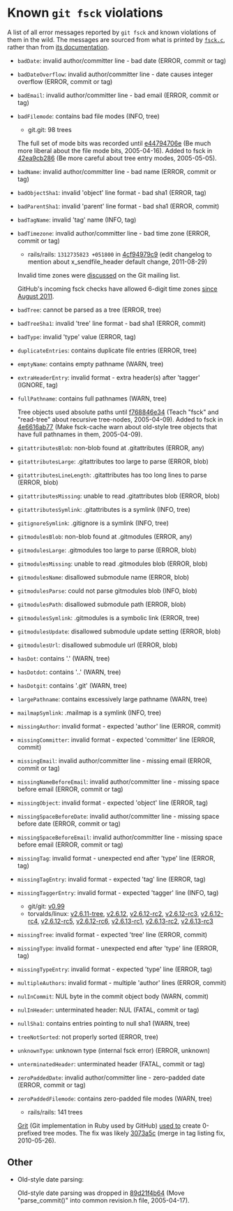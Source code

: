 # Known `git fsck` violations

A list of all error messages reported by `git fsck` and known violations of them
in the wild. The messages are sourced from what is printed by [`fsck.c`](https://git.kernel.org/pub/scm/git/git.git/tree/fsck.c?id=3bd955d26919e149552f34aacf8a4e6368c26cec),
rather than from [its documentation](https://git-scm.com/docs/git-fsck#_fsck_messages).

- `badDate`: invalid author/committer line - bad date (ERROR, commit or tag)
- `badDateOverflow`: invalid author/committer line - date causes integer overflow (ERROR, commit or tag)
- `badEmail`: invalid author/committer line - bad email (ERROR, commit or tag)
- `badFilemode`: contains bad file modes (INFO, tree)

  - git.git: 98 trees

  The full set of mode bits was recorded until [e44794706e](https://git.kernel.org/pub/scm/git/git.git/commit/?id=e44794706eeb57f2ee38ed1604821aa38b8ad9d2)
  (Be much more liberal about the file mode bits, 2005-04-16).
  Added to fsck in [42ea9cb286](https://git.kernel.org/pub/scm/git/git.git/commit/?id=42ea9cb286423c949d42ad33823a5221182f84bf)
  (Be more careful about tree entry modes, 2005-05-05).

- `badName`: invalid author/committer line - bad name (ERROR, commit or tag)
- `badObjectSha1`: invalid 'object' line format - bad sha1 (ERROR, tag)
- `badParentSha1`: invalid 'parent' line format - bad sha1 (ERROR, commit)
- `badTagName`: invalid 'tag' name (INFO, tag)
- `badTimezone`: invalid author/committer line - bad time zone (ERROR, commit or tag)

  - rails/rails:
    `1312735823 +051800` in [4cf94979c9](https://github.com/rails/rails/commit/4cf94979c9f4d6683c9338d694d5eb3106a4e734)
    (edit changelog to mention about x_sendfile_header default change, 2011-08-29)

  Invalid time zones were [discussed](https://lore.kernel.org/git/CABPp-BFfa6q96qMUN07Dq3di6d3WuUzhyktBytbX=FGgarXgjg@mail.gmail.com/)
  on the Git mailing list.

  GitHub's incoming fsck checks have allowed 6-digit time zones [since August
  2011](https://lore.kernel.org/git/20200521185753.GB1308489@coredump.intra.peff.net/).

- `badTree`: cannot be parsed as a tree (ERROR, tree)
- `badTreeSha1`: invalid 'tree' line format - bad sha1 (ERROR, commit)
- `badType`: invalid 'type' value (ERROR, tag)
- `duplicateEntries`: contains duplicate file entries (ERROR, tree)
- `emptyName`: contains empty pathname (WARN, tree)
- `extraHeaderEntry`: invalid format - extra header(s) after 'tagger' (IGNORE, tag)
- `fullPathname`: contains full pathnames (WARN, tree)

  Tree objects used absolute paths until [f768846e34](https://git.kernel.org/pub/scm/git/git.git/commit/?id=f768846e34997fb847c9b875615867d4716d632f)
  (Teach "fsck" and "read-tree" about recursive tree-nodes, 2005-04-09).
  Added to fsck in [4e6616ab77](https://git.kernel.org/pub/scm/git/git.git/commit/?id=4e6616ab77ed6a53f857d4b1082c4dc4140f34f5)
  (Make fsck-cache warn about old-style tree objects that have full pathnames in
  them, 2005-04-09).

- `gitattributesBlob`: non-blob found at .gitattributes (ERROR, any)
- `gitattributesLarge`: .gitattributes too large to parse (ERROR, blob)
- `gitattributesLineLength`: .gitattributes has too long lines to parse (ERROR, blob)
- `gitattributesMissing`: unable to read .gitattributes blob (ERROR, blob)
- `gitattributesSymlink`: .gitattributes is a symlink (INFO, tree)
- `gitignoreSymlink`: .gitignore is a symlink (INFO, tree)
- `gitmodulesBlob`: non-blob found at .gitmodules (ERROR, any)
- `gitmodulesLarge`: .gitmodules too large to parse (ERROR, blob)
- `gitmodulesMissing`: unable to read .gitmodules blob (ERROR, blob)
- `gitmodulesName`: disallowed submodule name (ERROR, blob)
- `gitmodulesParse`: could not parse gitmodules blob (INFO, blob)
- `gitmodulesPath`: disallowed submodule path (ERROR, blob)
- `gitmodulesSymlink`: .gitmodules is a symbolic link (ERROR, tree)
- `gitmodulesUpdate`: disallowed submodule update setting (ERROR, blob)
- `gitmodulesUrl`: disallowed submodule url (ERROR, blob)
- `hasDot`: contains '.' (WARN, tree)
- `hasDotdot`: contains '..' (WARN, tree)
- `hasDotgit`: contains '.git' (WARN, tree)
- `largePathname`: contains excessively large pathname (WARN, tree)
- `mailmapSymlink`: .mailmap is a symlink (INFO, tree)
- `missingAuthor`: invalid format - expected 'author' line (ERROR, commit)
- `missingCommitter`: invalid format - expected 'committer' line (ERROR, commit)
- `missingEmail`: invalid author/committer line - missing email (ERROR, commit or tag)
- `missingNameBeforeEmail`: invalid author/committer line - missing space before email (ERROR, commit or tag)
- `missingObject`: invalid format - expected 'object' line (ERROR, tag)
- `missingSpaceBeforeDate`: invalid author/committer line - missing space before date (ERROR, commit or tag)
- `missingSpaceBeforeEmail`: invalid author/committer line - missing space before email (ERROR, commit or tag)
- `missingTag`: invalid format - unexpected end after 'type' line (ERROR, tag)
- `missingTagEntry`: invalid format - expected 'tag' line (ERROR, tag)
- `missingTaggerEntry`: invalid format - expected 'tagger' line (INFO, tag)

  - git/git:
    [v0.99](https://git.kernel.org/pub/scm/git/git.git/tag/?h=v0.99)
  - torvalds/linux:
    [v2.6.11-tree](https://git.kernel.org/pub/scm/linux/kernel/git/torvalds/linux.git/tag/?h=v2.6.11-tree),
    [v2.6.12](https://git.kernel.org/pub/scm/linux/kernel/git/torvalds/linux.git/tag/?h=v2.6.12),
    [v2.6.12-rc2](https://git.kernel.org/pub/scm/linux/kernel/git/torvalds/linux.git/tag/?h=v2.6.12-rc2),
    [v2.6.12-rc3](https://git.kernel.org/pub/scm/linux/kernel/git/torvalds/linux.git/tag/?h=v2.6.12-rc3),
    [v2.6.12-rc4](https://git.kernel.org/pub/scm/linux/kernel/git/torvalds/linux.git/tag/?h=v2.6.12-rc4),
    [v2.6.12-rc5](https://git.kernel.org/pub/scm/linux/kernel/git/torvalds/linux.git/tag/?h=v2.6.12-rc5),
    [v2.6.12-rc6](https://git.kernel.org/pub/scm/linux/kernel/git/torvalds/linux.git/tag/?h=v2.6.12-rc6),
    [v2.6.13-rc1](https://git.kernel.org/pub/scm/linux/kernel/git/torvalds/linux.git/tag/?h=v2.6.13-rc1),
    [v2.6.13-rc2](https://git.kernel.org/pub/scm/linux/kernel/git/torvalds/linux.git/tag/?h=v2.6.13-rc2),
    [v2.6.13-rc3](https://git.kernel.org/pub/scm/linux/kernel/git/torvalds/linux.git/tag/?h=v2.6.13-rc3)

- `missingTree`: invalid format - expected 'tree' line (ERROR, commit)
- `missingType`: invalid format - unexpected end after 'type' line (ERROR, tag)
- `missingTypeEntry`: invalid format - expected 'type' line (ERROR, tag)
- `multipleAuthors`: invalid format - multiple 'author' lines (ERROR, commit)
- `nulInCommit`: NUL byte in the commit object body (WARN, commit)
- `nulInHeader`: unterminated header: NUL (FATAL, commit or tag)
- `nullSha1`: contains entries pointing to null sha1 (WARN, tree)
- `treeNotSorted`: not properly sorted (ERROR, tree)
- `unknownType`: unknown type (internal fsck error) (ERROR, unknown)
- `unterminatedHeader`: unterminated header (FATAL, commit or tag)
- `zeroPaddedDate`: invalid author/committer line - zero-padded date (ERROR, commit or tag)
- `zeroPaddedFilemode`: contains zero-padded file modes (WARN, tree)

  - rails/rails: 141 trees

  [Grit](https://github.com/mojombo/grit) (Git implementation in Ruby used by
  GitHub) [used to](https://lore.kernel.org/git/20200521185753.GB1308489@coredump.intra.peff.net/)
  create 0-prefixed tree modes. The fix was likely [3073a5c](https://github.com/mojombo/grit/commit/3073a5c70d8412e28b64c79fcba06061479a4642)
  (merge in tag listing fix, 2010-05-26).

## Other

- Old-style date parsing:

  Old-style date parsing was dropped in [89d21f4b64](https://git.kernel.org/pub/scm/git/git.git/commit/?id=89d21f4b649d5d31b18da3220608cb349f29e650)
  (Move "parse_commit()" into common revision.h file, 2005-04-17).
